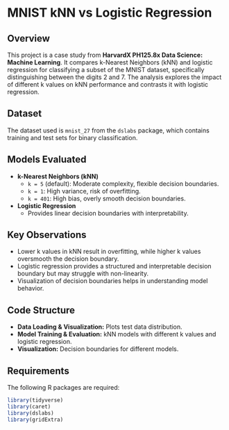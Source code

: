 # MNIST kNN vs Logistic Regression

## Overview
This project is a case study from **HarvardX PH125.8x Data Science: Machine Learning**. It compares k-Nearest Neighbors (kNN) and logistic regression for classifying a subset of the MNIST dataset, specifically distinguishing between the digits 2 and 7. The analysis explores the impact of different k values on kNN performance and contrasts it with logistic regression.

## Dataset
The dataset used is `mnist_27` from the `dslabs` package, which contains training and test sets for binary classification.

## Models Evaluated
- **k-Nearest Neighbors (kNN)**
  - `k = 5` (default): Moderate complexity, flexible decision boundaries.
  - `k = 1`: High variance, risk of overfitting.
  - `k = 401`: High bias, overly smooth decision boundaries.
- **Logistic Regression**
  - Provides linear decision boundaries with interpretability.

## Key Observations
- Lower k values in kNN result in overfitting, while higher k values oversmooth the decision boundary.
- Logistic regression provides a structured and interpretable decision boundary but may struggle with non-linearity.
- Visualization of decision boundaries helps in understanding model behavior.

## Code Structure
- **Data Loading & Visualization:** Plots test data distribution.
- **Model Training & Evaluation:** kNN models with different k values and logistic regression.
- **Visualization:** Decision boundaries for different models.

## Requirements
The following R packages are required:
```r
library(tidyverse)
library(caret)
library(dslabs)
library(gridExtra)
```
